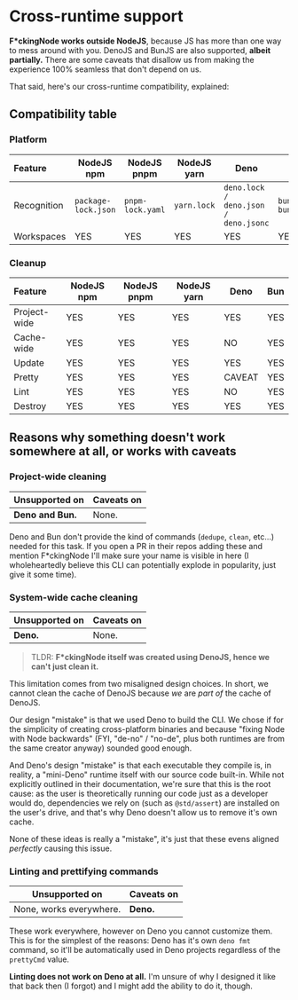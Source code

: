 # Cross-runtime support

**F\*ckingNode works outside NodeJS**, because JS has more than one way to mess around with you. DenoJS and BunJS are also supported, **albeit partially.** There are some caveats that disallow us from making the experience 100% seamless that don't depend on us.

That said, here's our cross-runtime compatibility, explained:

## Compatibility table

<!-- | Feature | Support | Notes |
| :--- | ---: | ---: |
| Automated project-wide cleaning | NodeJS-only | See below. |
| Automated system-wide cache cleaning | NodeJS, Bun | See below. |
| Automated prettifying task | NodeJS, Bun, Deno | See below. |
| Automated lint task | NodeJS, Bun | See below. |
| Automated updating task | NodeJS, Bun, Deno | / |
| Automated destroying task | Everywhere | It's OS and not runtime dependant. |
| Parsing of project file | NodeJS and Bun (`package.json`), Deno (`deno.json`) | Only looks for specific files (e.g. it won't look for `package.json` in a Deno project, even though Deno allows `package.json`). | -->

### Platform

| Feature | NodeJS npm | NodeJS pnpm | NodeJS yarn | Deno | Bun |
| :-- | --- | --- | --- | --- | --- |
| Recognition   | `package-lock.json` | `pnpm-lock.yaml` | `yarn.lock`   | `deno.lock / deno.json / deno.jsonc` | `bun.lockb / bunfig.toml` |
| Workspaces | YES | YES | YES           | YES                           | YES |

### Cleanup

| Feature       | NodeJS npm | NodeJS pnpm | NodeJS yarn | Deno    | Bun |
| :-- | --- | --- | --- | --- | --- |
| Project-wide  | YES        | YES         | YES         | YES     | YES |
| Cache-wide    | YES        | YES         | YES         | NO      | YES |
| Update        | YES        | YES         | YES         | YES     | YES |
| Pretty        | YES        | YES         | YES         | CAVEAT  | YES |
| Lint          | YES        | YES         | YES         | NO      | YES |
| Destroy       | YES        | YES         | YES         | YES     | YES |

## Reasons why something doesn't work somewhere at all, or works with caveats

### Project-wide cleaning

| Unsupported on | Caveats on |
| - | - |
| **Deno and Bun.** | None. |

Deno and Bun don't provide the kind of commands (`dedupe`, `clean`, etc...) needed for this task. If you open a PR in their repos adding these and mention F\*ckingNode I'll make sure your name is visible in here (I wholeheartedly believe this CLI can potentially explode in popularity, just give it some time).

### System-wide cache cleaning

| Unsupported on | Caveats on |
| - | - |
| **Deno.** | None. |

> TLDR: **F\*ckingNode itself was created using DenoJS, hence we can't just clean it.**

This limitation comes from two misaligned design choices. In short, we cannot clean the cache of DenoJS because _we_ are _part of_ the cache of DenoJS.

Our design "mistake" is that we used Deno to build the CLI. We chose if for the simplicity of creating cross-platform binaries and because "fixing Node with Node backwards" (FYI, "de-no" / "no-de", plus both runtimes are from the same creator anyway) sounded good enough.

And Deno's design "mistake" is that each executable they compile is, in reality, a "mini-Deno" runtime itself with our source code built-in. While not explicitly outlined in their documentation, we're sure that this is the root cause: as the user is theoretically running our code just as a developer would do, dependencies we rely on (such as `@std/assert`) are installed on the user's drive, and that's why Deno doesn't allow us to remove it's own cache.

None of these ideas is really a "mistake", it's just that these evens aligned _perfectly_ causing this issue.

### Linting and prettifying commands

| Unsupported on | Caveats on |
| - | - |
| None, works everywhere. | **Deno.** |

These work everywhere, however on Deno you cannot customize them. This is for the simplest of the reasons: Deno has it's own `deno fmt` command, so it'll be automatically used in Deno projects regardless of the `prettyCmd` value.

**Linting does not work on Deno at all.** I'm unsure of why I designed it like that back then (I forgot) and I might add the ability to do it, though.
